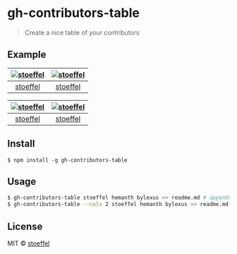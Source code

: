 # gh-contributors-table

> Create a nice table of your contributors

## Example

|  [![stoeffel](https://avatars.githubusercontent.com/u/1217681?v=3&s=80)](https://github.com/stoeffel) | [![stoeffel](https://avatars.githubusercontent.com/u/1217681?v=3&s=80)](https://github.com/stoeffel)  |
| :--:|:--: |
|  [stoeffel](https://github.com/stoeffel) | [stoeffel](https://github.com/stoeffel)  |

|  [![stoeffel](https://avatars.githubusercontent.com/u/1217681?v=3&s=80)](https://github.com/stoeffel) | [![stoeffel](https://avatars.githubusercontent.com/u/1217681?v=3&s=80)](https://github.com/stoeffel)  |
| :--:|:--: |
|  [stoeffel](https://github.com/stoeffel) | [stoeffel](https://github.com/stoeffel)  |
## Install

```
$ npm install -g gh-contributors-table
```


## Usage

```bash
$ gh-contributors-table stoeffel hemanth bylexus >> readme.md # appends the readme with the generated table 
$ gh-contributors-table --cols 2 stoeffel hemanth bylexus >> readme.md # default for cols is 4

```

## License

MIT © [stoeffel](http://schtoeffel.ch)

